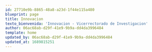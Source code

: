 ```yaml
---
id: 27710e9b-8865-48a8-a23d-1f44e115a480
blueprint: page
title: Innovacion
texto_bienvenida: 'Innovacion - Vicerrectorado de Investigacion'
author: 06ac68ab-d29f-41e9-9b9a-dd4da3996484
template: home
updated_by: 06ac68ab-d29f-41e9-9b9a-dd4da3996484
updated_at: 1689815251
---
```

